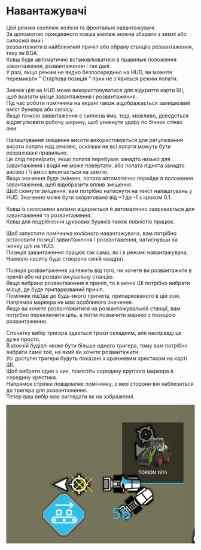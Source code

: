 # Навантажувачі
  
Цей режим охоплює колісні та фронтальні навантажувачі.   
За допомогою приєднаного ковша вантаж можна збирати з землі або силосної ями і   
розвантажити в найближчий причіп або обрану станцію розвантаження, таку як BGA.  
Ковш буде автоматично встановлюватися в правильні положення завантаження, розвантаження і так далі.  
У разі, якщо режим не видно безпосередньо на HUD, ви можете перемикати " Стартова позиція " поки не з'явиться режим лопати.  
  
Значок цілі на HUD може використовуватися для відкриття карти ШІ, щоб вказати місце завантаження і розвантаження.  
Під час роботи помічника на екрані також відображається залишковий вміст бункера або силосу.  
Якщо точкою завантаження є силосна яма, тоді, можливо, доведеться відрегулювати робочу ширину, щоб уникнути удару по бічних стінах ями.  
  
Налаштування зміщення висоти використовується для регулювання висоти лопати над землею, оскільки не всі лопати можуть бути розраховані правильно.  
Це слід перевірити, якщо лопата перебуває занадто низько для завантаження і водій не може повертати, або лопата піднята занадто високо і її вміст висипається на землю.  
Якщо значення буде змінено, лопата автоматично перейде в положення завантаження, щоб відобразити вплив зміщення.  
Щоб скинути зміщення, вам потрібно натиснути на текст налаштувань у HUD. Значення може бути скориговано від +1 до -1 з кроком 0.1.  
  
Ковш із силосними вилами відкриється й автоматично закривається для завантаження та розвантаження.  
Ковш для подрібнення цукрових буряків також повністю працює.  

  
Щоб запустити помічника колісного навантажувача, вам потрібно встановити позиції завантаження і розвантаження, натиснувши на іконку цілі на HUD.  
Позиція завантаження працює так само, як і в режимі навантажувача. Навколо насипу буде створено синій квадрат.  
  
Позиція розвантаження залежить від того, чи хочете ви розвантажити в причіп або на розвантажувальну станцію.  
Якщо вибрано розвантаження в причіп, то в меню ШІ потрібно вибрати місце, де буде припаркований причіп.  
Помічник під'їде до будь-якого причепа, припаркованого в цій зоні. Напрямок маркера не має особливого значення.  
Якщо ви хочете розвантажитися на розвантажувальній станції, вам потрібно переключити ціль, а потім позначити маркер з позицією розвантаження.  

  
Спочатку вибір тригера здається трохи складним, але насправді це дуже просто.  
В кожній будівлі може бути більше одного тригера, тому вам потрібно вибрати саме той, на який ви хочете розвантажити.  
Усі доступні тригери будуть показані з оранжевим хрестиком на карті ШІ.  
Щоб вибрати один з них, помістіть середину круглого маркера в середину хрестика.  
Напрямок стрілки повідомляє помічнику, з якої сторони він наблизиться до тригера для розвантаження.  
Тепер ваш вибір має виглядати як на зображенні.  

![Image](../assets/images/shovelloadertrigger_0_0_830_610.png)